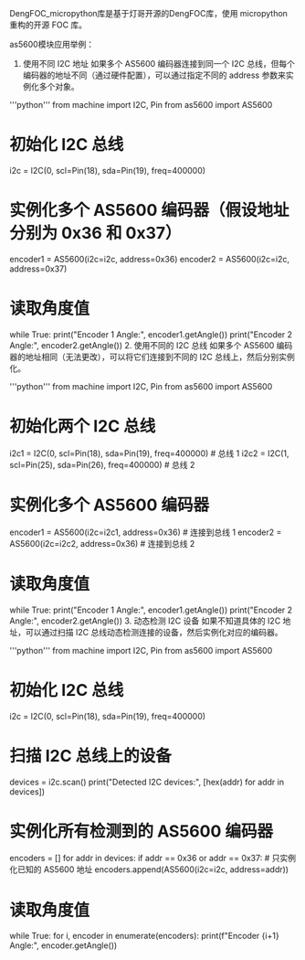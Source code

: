 DengFOC_micropython库是基于灯哥开源的DengFOC库，使用 micropython 重构的开源 FOC 库。

as5600模块应用举例：
1. 使用不同 I2C 地址
如果多个 AS5600 编码器连接到同一个 I2C 总线，但每个编码器的地址不同（通过硬件配置），可以通过指定不同的 address 参数来实例化多个对象。

'''python'''
from machine import I2C, Pin
from as5600 import AS5600

# 初始化 I2C 总线
i2c = I2C(0, scl=Pin(18), sda=Pin(19), freq=400000)

# 实例化多个 AS5600 编码器（假设地址分别为 0x36 和 0x37）
encoder1 = AS5600(i2c=i2c, address=0x36)
encoder2 = AS5600(i2c=i2c, address=0x37)

# 读取角度值
while True:
    print("Encoder 1 Angle:", encoder1.getAngle())
    print("Encoder 2 Angle:", encoder2.getAngle())
2. 使用不同的 I2C 总线
如果多个 AS5600 编码器的地址相同（无法更改），可以将它们连接到不同的 I2C 总线上，然后分别实例化。

'''python'''
from machine import I2C, Pin
from as5600 import AS5600

# 初始化两个 I2C 总线
i2c1 = I2C(0, scl=Pin(18), sda=Pin(19), freq=400000)  # 总线 1
i2c2 = I2C(1, scl=Pin(25), sda=Pin(26), freq=400000)  # 总线 2

# 实例化多个 AS5600 编码器
encoder1 = AS5600(i2c=i2c1, address=0x36)  # 连接到总线 1
encoder2 = AS5600(i2c=i2c2, address=0x36)  # 连接到总线 2

# 读取角度值
while True:
    print("Encoder 1 Angle:", encoder1.getAngle())
    print("Encoder 2 Angle:", encoder2.getAngle())
3. 动态检测 I2C 设备
如果不知道具体的 I2C 地址，可以通过扫描 I2C 总线动态检测连接的设备，然后实例化对应的编码器。

'''python'''
from machine import I2C, Pin
from as5600 import AS5600

# 初始化 I2C 总线
i2c = I2C(0, scl=Pin(18), sda=Pin(19), freq=400000)

# 扫描 I2C 总线上的设备
devices = i2c.scan()
print("Detected I2C devices:", [hex(addr) for addr in devices])

# 实例化所有检测到的 AS5600 编码器
encoders = []
for addr in devices:
    if addr == 0x36 or addr == 0x37:  # 只实例化已知的 AS5600 地址
        encoders.append(AS5600(i2c=i2c, address=addr))

# 读取角度值
while True:
    for i, encoder in enumerate(encoders):
        print(f"Encoder {i+1} Angle:", encoder.getAngle())
